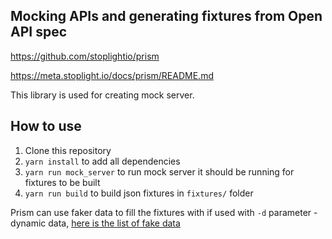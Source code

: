 ## Mocking APIs and generating fixtures from Open API spec

https://github.com/stoplightio/prism

https://meta.stoplight.io/docs/prism/README.md

This library is used for creating mock server.


## How to use
1. Clone this repository
2. `yarn install` to add all dependencies
3. `yarn run mock_server` to run mock server it should be running for fixtures to be built
4. `yarn run build` to build json fixtures in `fixtures/` folder


Prism can use faker data to fill the fixtures with if used with `-d` parameter - dynamic data, [here is the list of fake data](https://github.com/marak/Faker.js#api-methods)
